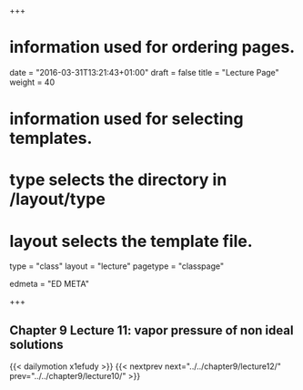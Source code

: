 +++
# information used for ordering pages.
date = "2016-03-31T13:21:43+01:00"
draft = false
title = "Lecture Page"
weight = 40

# information used for selecting templates.
# type selects the directory in /layout/type
# layout selects the template file.

type   = "class"
layout = "lecture"
pagetype = "classpage"





edmeta = "ED META"

+++
## Chapter 9 Lecture 11: vapor pressure of non ideal solutions
{{< dailymotion x1efudy >}}
{{< nextprev next="../../chapter9/lecture12/"     prev="../../chapter9/lecture10/"  >}}

